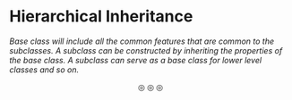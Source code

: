 # Hierarchical Inheritance

<em>Base class will include all the common features that are common to the subclasses. A subclass can be constructed by inheriting the</em>
<em>properties of the base class. A subclass can serve as a base class for lower level classes and so on.</em>

<p align="center">
&#9678; &#9678; &#9678;
</p>
